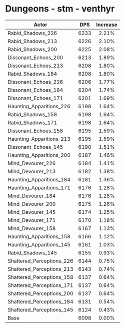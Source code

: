 # Dungeons - stm - venthyr
| Actor | DPS | Increase |
|---|:---:|:---:|
|Rabid_Shadows_226|6233|2.21%|
|Rabid_Shadows_213|6226|2.10%|
|Rabid_Shadows_200|6225|2.08%|
|Dissonant_Echoes_200|6213|1.89%|
|Dissonant_Echoes_213|6208|1.80%|
|Rabid_Shadows_184|6208|1.80%|
|Dissonant_Echoes_226|6206|1.77%|
|Dissonant_Echoes_184|6204|1.74%|
|Dissonant_Echoes_171|6201|1.69%|
|Haunting_Apparitions_226|6198|1.64%|
|Rabid_Shadows_158|6198|1.64%|
|Rabid_Shadows_171|6198|1.64%|
|Dissonant_Echoes_158|6195|1.59%|
|Haunting_Apparitions_213|6195|1.59%|
|Dissonant_Echoes_145|6190|1.51%|
|Haunting_Apparitions_200|6187|1.46%|
|Mind_Devourer_226|6184|1.41%|
|Mind_Devourer_213|6182|1.38%|
|Haunting_Apparitions_184|6181|1.36%|
|Haunting_Apparitions_171|6176|1.28%|
|Mind_Devourer_184|6176|1.28%|
|Mind_Devourer_200|6175|1.26%|
|Mind_Devourer_145|6174|1.25%|
|Mind_Devourer_171|6170|1.18%|
|Mind_Devourer_158|6167|1.13%|
|Haunting_Apparitions_158|6166|1.12%|
|Haunting_Apparitions_145|6161|1.03%|
|Rabid_Shadows_145|6155|0.93%|
|Shattered_Perceptions_226|6144|0.75%|
|Shattered_Perceptions_213|6143|0.74%|
|Shattered_Perceptions_158|6137|0.64%|
|Shattered_Perceptions_171|6137|0.64%|
|Shattered_Perceptions_200|6137|0.64%|
|Shattered_Perceptions_184|6131|0.54%|
|Shattered_Perceptions_145|6124|0.43%|
|Base|6098|0.00%|
